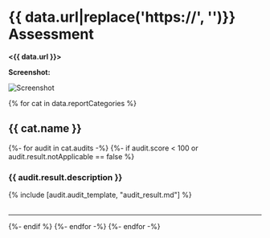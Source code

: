 <style>
img {
	max-width:99%;
}
a {
  color: blue;
}
pre {
  font: inherit;
  word-wrap: break-word;
  background: none;
  border: none;
}
</style>

# {{ data.url|replace('https://', '')}} Assessment

__<{{ data.url }}>__

__Screenshot:__

![Screenshot](http://via.placeholder.com/480x300)

{% for cat in data.reportCategories %}
## {{ cat.name }}
{%- for audit in cat.audits -%}
{%- if audit.score < 100 or audit.result.notApplicable == false %}
### {{ audit.result.description }}
{% include [audit.audit_template, "audit_result.md"] %}
<br>
<br>
<hr>
{%- endif %}
{%- endfor -%}
{%- endfor -%}

